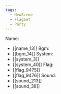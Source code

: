 ```yaml
---
tags:
  - NewScene
  - FlagSet
  - Party
---
```

Name:
- [[name_13]]
Bgm:
- [[bgm_14]]
System:
- [[system_3]]
- [[system_40]]
Flag:
- [[flag_9475]]
- [[flag_9476]]
Sound:
- [[sound_213]]
- [[sound_38]]
